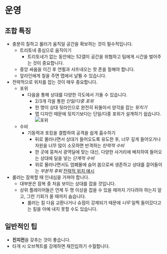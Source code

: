 # 운영

## 조합 특징

- 충분히 칠하고 롤러가 움직일 공간을 확보하는 것이 필수적입니다.
  - 트리토네 중심으로 움직이기
    - 트리토네가 없는 동안에는 52갤이 공간을 위협하고 팀에게 시간을 벌어주는 것이 중요합니다.
  - 중앙 싸움을 이긴 후 연필과 샤프네오는 핫 존을 칠해야 합니다.
  - 앞라인에게 칠을 주면 맵에서 날뛸 수 있습니다.
- 전략적으로 위치를 잡는 것이 매우 중요합니다.
  - 포위
    - 다음을 통해 상대를 다양한 각도에서 가둘 수 있습니다.
      - 2/3개 각을 통한 _단일/다중 포위_
      - 한 명이 상대 뒷라인으로 완전히 뒤돌아서 양각을 잡는 _뒷치기_
      - 맵 디자인 때문에 뒷치기보다는 단일/다중 포위가 설계하기 쉽습니다.
      ![포위]()
  - 수비
    - 기동력과 포킹을 결합하여 공격을 쉽게 흡수하기
      - 뒤로 물러나면서 상대가 들어오도록 유도한 후, 너무 깊게 들어오거나 자원을 너무 많이 소모하면 반격하는 _탄력적 수비_
      - 한 곳에 뭉쳐서 광역딜에 맞는 대신, 다양한 사거리에 배치하여 들어오는 상대에 딜을 넣는 _단계적 수비_
      - 위로 물러나면서도 엄폐물에 숨어 쏨으로써 생존하고 상대를 끌어들이는 _부분적 후퇴_
[전략적 위치 예시](https://drive.google.com/file/d/1f8SHLnXKQqTPrK8F4yCRs3-O9kj7BWWP/view?usp=drive_link)
- 롤러는 잠복할 때 인내심을 가져야 합니다.
  - 대부분은 잠복 중 처음 보이는 상대를 잡을 것입니다.
  - 상위 플레이어들은 언제 두 명 이상을 잡을 수 있을 때까지 기다려야 하는지 알고, 그런 기회가 올 때까지 숨습니다.
    - 롤러는 킬 다음 교환나거나 슈점이 강제되기 때문에 _너무_ 일찍 들어갔다고는 킬을 아예 내지 못할 수도 있습니다.

## 일반적인 팁

- **진지전**을 갖추는 것이 좋습니다.
- 타개 시 오브젝트를 강제하면 재진입하기 수월합니다.

